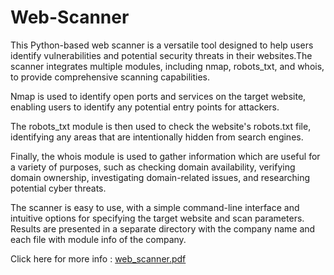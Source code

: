 # Web-Scanner
This Python-based web scanner is a versatile tool designed to help users identify vulnerabilities and potential security threats in their websites.The scanner integrates multiple modules, including nmap, robots_txt, and whois, to provide comprehensive scanning capabilities.

Nmap is used to identify open ports and services on the target website, enabling users to identify any potential entry points for attackers.

The robots_txt module is then used to check the website's robots.txt file, identifying any areas that are intentionally hidden from search engines. 

Finally, the whois module is used to gather information which are useful for a variety of purposes, such as checking domain availability, verifying domain ownership, investigating domain-related issues, and researching potential cyber threats.

The scanner is easy to use, with a simple command-line interface and intuitive options for specifying the target website and scan parameters. Results are presented in a separate directory with the company name and each file with module info of the company.



Click here for more info : 
[web_scanner.pdf](https://github.com/Ananya8087/Web-Scanner/files/11951481/cnforgit.pdf)
